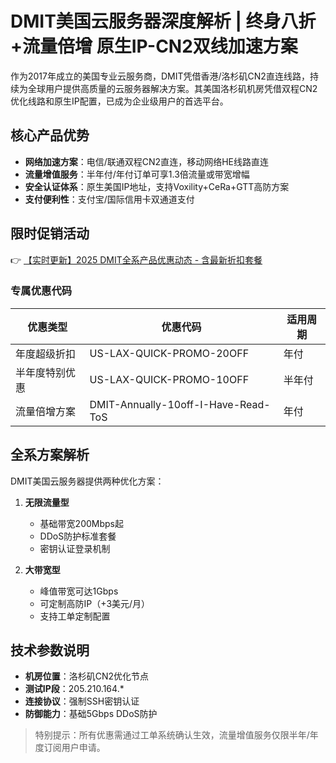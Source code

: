# DMIT美国云服务器深度解析 | 终身八折+流量倍增 原生IP-CN2双线加速方案

 

作为2017年成立的美国专业云服务商，DMIT凭借香港/洛杉矶CN2直连线路，持续为全球用户提供高质量的云服务器解决方案。其美国洛杉矶机房凭借双程CN2优化线路和原生IP配置，已成为企业级用户的首选平台。

## 核心产品优势
- **网络加速方案**：电信/联通双程CN2直连，移动网络HE线路直连
- **流量增值服务**：半年付/年付订单可享1.3倍流量或带宽增幅
- **安全认证体系**：原生美国IP地址，支持Voxility+CeRa+GTT高防方案
- **支付便利性**：支付宝/国际信用卡双通道支付

## 限时促销活动
👉 [【实时更新】2025 DMIT全系产品优惠动态 - 含最新折扣套餐](https://bit.ly/dmit_coupon)

### 专属优惠代码
| 优惠类型         | 优惠代码                                | 适用周期 |
|------------------|----------------------------------------|----------|
| 年度超级折扣     | US-LAX-QUICK-PROMO-20OFF              | 年付     |
| 半年度特别优惠   | US-LAX-QUICK-PROMO-10OFF              | 半年付   |
| 流量倍增方案     | DMIT-Annually-10off-I-Have-Read-ToS   | 年付     |

## 全系方案解析
DMIT美国云服务器提供两种优化方案：
1. **无限流量型**  
   - 基础带宽200Mbps起  
   - DDoS防护标准套餐
   - 密钥认证登录机制

2. **大带宽型**  
   - 峰值带宽可达1Gbps  
   - 可定制高防IP（+3美元/月）  
   - 支持工单定制配置

## 技术参数说明
- **机房位置**：洛杉矶CN2优化节点
- **测试IP段**：205.210.164.*
- **连接协议**：强制SSH密钥认证
- **防御能力**：基础5Gbps DDoS防护

> 特别提示：所有优惠需通过工单系统确认生效，流量增值服务仅限半年/年度订阅用户申请。